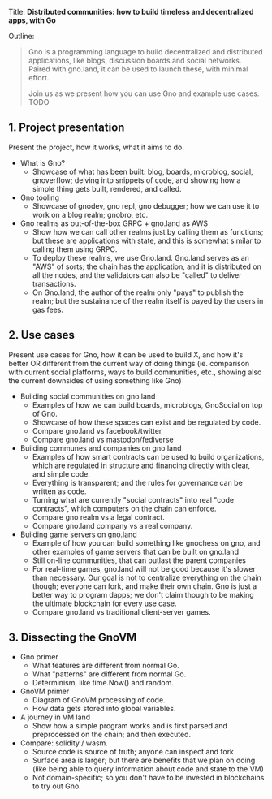 Title: **Distributed communities: how to build timeless and decentralized apps, with Go**

Outline:

>Gno is a programming language to build decentralized and distributed applications, like blogs, discussion boards and social networks. Paired with gno.land, it can be used to launch these, with minimal effort.
>
>Join us as we present how you can use Gno and example use cases. TODO
## 1. Project presentation

Present the project, how it works, what it aims to do.

- What is Gno?
	- Showcase of what has been built: blog, boards, microblog, social, gnoverflow; delving into snippets of code, and showing how a simple thing gets built, rendered, and called.
- Gno tooling
	- Showcase of gnodev, gno repl, gno debugger; how we can use it to work on a blog realm; gnobro, etc.
- Gno realms as out-of-the-box GRPC + gno.land as AWS
	- Show how we can call other realms just by calling them as functions; but these are applications with state, and this is somewhat similar to calling them using GRPC.
	- To deploy these realms, we use Gno.land. Gno.land serves as an "AWS" of sorts; the chain has the application, and it is distributed on all the nodes, and the validators can also be "called" to deliver transactions. 
	- On Gno.land, the author of the realm only "pays" to publish the realm; but the sustainance of the realm itself is payed by the users in gas fees.

## 2. Use cases

Present use cases for Gno, how it can be used to build X, and how it's better OR different from the current way of doing things (ie. comparison with current social platforms, ways to build communities, etc., showing also the current downsides of using something like Gno)

- Building social communities on gno.land
	- Examples of how we can build boards, microblogs, GnoSocial on top of Gno.
	- Showcase of how these spaces can exist and be regulated by code.
	- Compare gno.land vs facebook/twitter
	- Compare gno.land vs mastodon/fediverse
- Building communes and companies on gno.land
	- Examples of how smart contracts can be used to build organizations, which are regulated in structure and financing directly with clear, and simple code.
	- Everything is transparent; and the rules for governance can be written as code.
	- Turning what are currently "social contracts" into real "code contracts", which computers on the chain can enforce.
	- Compare gno realm vs a legal contract.
	- Compare gno.land company vs a real company.
- Building game servers on gno.land
	- Example of how you can build something like gnochess on gno, and other examples of game servers that can be built on gno.land
	- Still on-line communities, that can outlast the parent companies
	- For real-time games, gno.land will not be good because it's slower than necessary. Our goal is not to centralize everything on the chain though; everyone can fork, and make their own chain. Gno is just a better way to program dapps; we don't claim though to be making the ultimate blockchain for every use case.
	- Compare gno.land vs traditional client-server games.

## 3. Dissecting the GnoVM

- Gno primer
	- What features are different from normal Go.
	- What "patterns" are different from normal Go.
	- Determinism, like time.Now() and random.
- GnoVM primer
	- Diagram of GnoVM processing of code.
	- How data gets stored into global variables.
- A journey in VM land
	- Show how a simple program works and is first parsed and preprocessed on the chain; and then executed.
- Compare: solidity / wasm.
	- Source code is source of truth; anyone can inspect and fork
	- Surface area is larger; but there are benefits that we plan on doing (like being able to query information about code and state to the VM)
	- Not domain-specific; so you don't have to be invested in blockchains to try out Gno.
